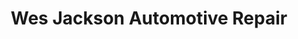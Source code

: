 ---
title: "Wes Jackson Automotive Repair"
url: /limerick-township/wes-jackson-automotive-repair/
shop: Autowerkstatt
---